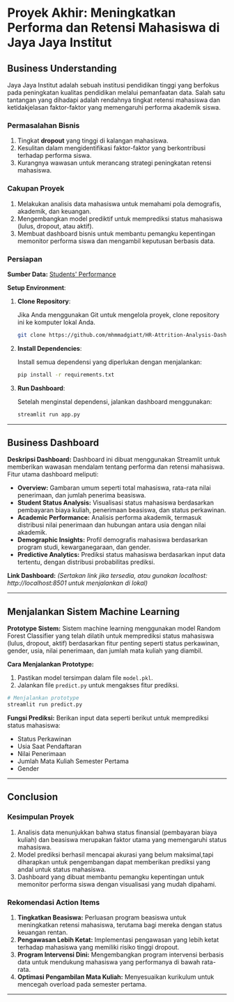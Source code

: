 # Proyek Akhir: Meningkatkan Performa dan Retensi Mahasiswa di Jaya Jaya Institut

## Business Understanding

Jaya Jaya Institut adalah sebuah institusi pendidikan tinggi yang berfokus pada peningkatan kualitas pendidikan melalui pemanfaatan data. Salah satu tantangan yang dihadapi adalah rendahnya tingkat retensi mahasiswa dan ketidakjelasan faktor-faktor yang memengaruhi performa akademik siswa.

### Permasalahan Bisnis

1. Tingkat **dropout** yang tinggi di kalangan mahasiswa.
2. Kesulitan dalam mengidentifikasi faktor-faktor yang berkontribusi terhadap performa siswa.
3. Kurangnya wawasan untuk merancang strategi peningkatan retensi mahasiswa.

### Cakupan Proyek

1. Melakukan analisis data mahasiswa untuk memahami pola demografis, akademik, dan keuangan.
2. Mengembangkan model prediktif untuk memprediksi status mahasiswa (lulus, dropout, atau aktif).
3. Membuat dashboard bisnis untuk membantu pemangku kepentingan memonitor performa siswa dan mengambil keputusan berbasis data.

### Persiapan

**Sumber Data:** [Students' Performance](https://github.com/dicodingacademy/dicoding_dataset/blob/main/students_performance/README.md)

**Setup Environment**:

1. **Clone Repository**:

   Jika Anda menggunakan Git untuk mengelola proyek, clone repository ini ke komputer lokal Anda.

   ```bash
   git clone https://github.com/mhmmadgiatt/HR-Attrition-Analysis-Dashboard.git
   ```

2. **Install Dependencies**:

   Install semua dependensi yang diperlukan dengan menjalankan:

   ```bash
   pip install -r requirements.txt
   ```

3. **Run Dashboard**:

   Setelah menginstal dependensi, jalankan dashboard menggunakan:

   ```bash
   streamlit run app.py
   ```

---

## Business Dashboard

**Deskripsi Dashboard:**
Dashboard ini dibuat menggunakan Streamlit untuk memberikan wawasan mendalam tentang performa dan retensi mahasiswa. Fitur utama dashboard meliputi:

- **Overview:** Gambaran umum seperti total mahasiswa, rata-rata nilai penerimaan, dan jumlah penerima beasiswa.
- **Student Status Analysis:** Visualisasi status mahasiswa berdasarkan pembayaran biaya kuliah, penerimaan beasiswa, dan status perkawinan.
- **Academic Performance:** Analisis performa akademik, termasuk distribusi nilai penerimaan dan hubungan antara usia dengan nilai akademik.
- **Demographic Insights:** Profil demografis mahasiswa berdasarkan program studi, kewarganegaraan, dan gender.
- **Predictive Analytics:** Prediksi status mahasiswa berdasarkan input data tertentu, dengan distribusi probabilitas prediksi.

**Link Dashboard:** *(Sertakan link jika tersedia, atau gunakan localhost: http://localhost:8501 untuk menjalankan di lokal)*

---

## Menjalankan Sistem Machine Learning

**Prototype Sistem:**
Sistem machine learning menggunakan model Random Forest Classifier yang telah dilatih untuk memprediksi status mahasiswa (lulus, dropout, aktif) berdasarkan fitur penting seperti status perkawinan, gender, usia, nilai penerimaan, dan jumlah mata kuliah yang diambil.

**Cara Menjalankan Prototype:**
1. Pastikan model tersimpan dalam file `model.pkl`.
2. Jalankan file `predict.py` untuk mengakses fitur prediksi.

```bash
# Menjalankan prototype
streamlit run predict.py
```

**Fungsi Prediksi:**
Berikan input data seperti berikut untuk memprediksi status mahasiswa:
- Status Perkawinan
- Usia Saat Pendaftaran
- Nilai Penerimaan
- Jumlah Mata Kuliah Semester Pertama
- Gender

---

## Conclusion

### Kesimpulan Proyek
1. Analisis data menunjukkan bahwa status finansial (pembayaran biaya kuliah) dan beasiswa merupakan faktor utama yang memengaruhi status mahasiswa.
2. Model prediksi berhasil mencapai akurasi yang belum maksimal,tapi diharapkan untuk pengembangan dapat memberikan prediksi yang andal untuk status mahasiswa.
3. Dashboard yang dibuat membantu pemangku kepentingan untuk memonitor performa siswa dengan visualisasi yang mudah dipahami.

### Rekomendasi Action Items

1. **Tingkatkan Beasiswa:** Perluasan program beasiswa untuk meningkatkan retensi mahasiswa, terutama bagi mereka dengan status keuangan rentan.
2. **Pengawasan Lebih Ketat:** Implementasi pengawasan yang lebih ketat terhadap mahasiswa yang memiliki risiko tinggi dropout.
3. **Program Intervensi Dini:** Mengembangkan program intervensi berbasis data untuk mendukung mahasiswa yang performanya di bawah rata-rata.
4. **Optimasi Pengambilan Mata Kuliah:** Menyesuaikan kurikulum untuk mencegah overload pada semester pertama.

---
